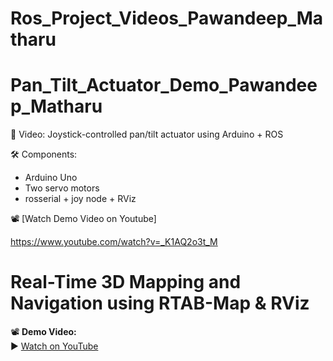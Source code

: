 # Ros_Project_Videos_Pawandeep_Matharu

# Pan_Tilt_Actuator_Demo_Pawandeep_Matharu

🎥 Video: Joystick-controlled pan/tilt actuator using Arduino + ROS

🛠️ Components:
- Arduino Uno
- Two servo motors
- rosserial + joy node + RViz

📽️ [Watch Demo Video on Youtube]

https://www.youtube.com/watch?v=_K1AQ2o3t_M

# Real-Time 3D Mapping and Navigation using RTAB-Map & RViz

📽️ **Demo Video:**  
▶️ [Watch on YouTube](https://youtu.be/7RBDBA6pTGQ)
